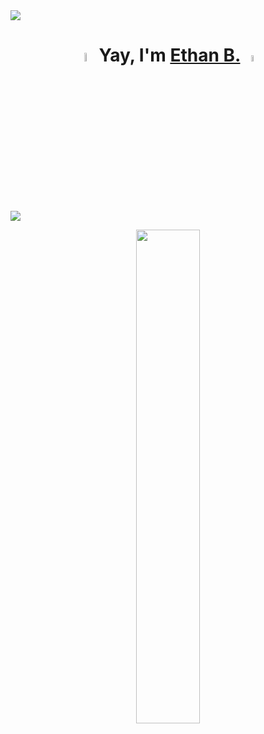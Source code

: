 <img src="https://i.imgur.com/spQusrE.png">

<h1 align="center"><img src="https://c.tenor.com/-jPecNydkV8AAAAi/yuri-anime.gif" width="6%"> Yay, I'm <a href="parraindex.fr">Ethan B.</a> <img src="https://c.tenor.com/ssgRAwUOGBIAAAAi/menhera-hey.gif" width="5%"></h1>

<img src="https://i.imgur.com/4e41yU3.png">

<a href="https://open.spotify.com/user/6kleftmh9t3vcmeuoeokpqiqn?si=6d6769e392074ce2">
    <p align="center">
        <img src="https://spotify-github-profile.vercel.app/api/view?uid=6kleftmh9t3vcmeuoeokpqiqn&cover_image=true&theme=novatorem" width="45%">
    </p>
</a>
